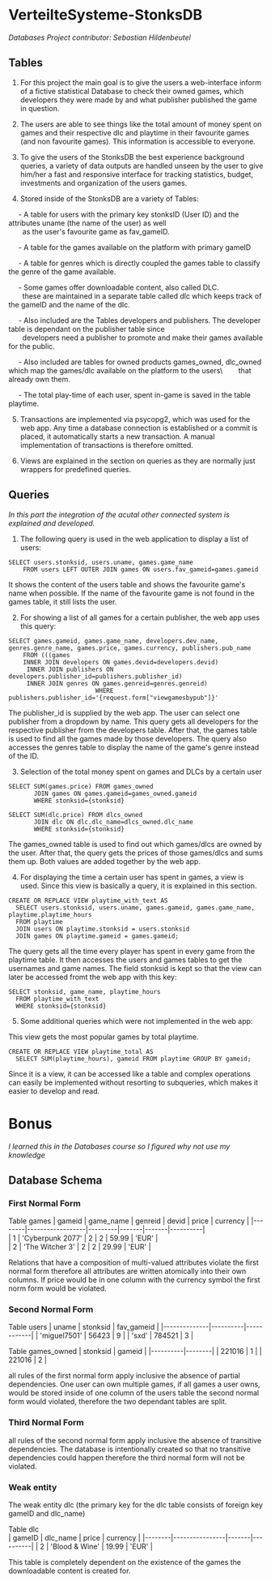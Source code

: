 # VerteilteSysteme-StonksDB
*Databases Project contributor: Sebastian Hildenbeutel*

## Tables

1. For this project the main goal is to give the users a web-interface inform of a fictive statistical
Database to check their owned games, which developers they were made by and what publisher published
the game in question. 

2. The users are able to see things like the total amount of money spent on games and their respective dlc and 
playtime in their favourite games (and non favourite games).
This information is accessible to everyone.

3. To give the users of the StonksDB the best experience background queries, a variety of data outputs are
handled unseen by the user to give him/her a fast and responsive interface for tracking 
statistics, budget, investments and organization of the users games. 

4. Stored inside of the StonksDB are a variety of Tables:

  &nbsp;&nbsp;&nbsp;&nbsp;&nbsp;- A table for users with the primary key stonksID (User ID) and the attributes uname (the name of the user) as well\
   &nbsp;&nbsp;&nbsp;&nbsp;&nbsp;&nbsp;&nbsp;as the user's favourite game as fav_gameID. 
  
  &nbsp;&nbsp;&nbsp;&nbsp;&nbsp;- A table for the games available on the platform with primary gameID
  
  &nbsp;&nbsp;&nbsp;&nbsp;&nbsp;- A table for genres which is directly coupled the games table to classify the genre of the game available.
  
  &nbsp;&nbsp;&nbsp;&nbsp;&nbsp;- Some games offer downloadable content, also called DLC.\
    &nbsp;&nbsp;&nbsp;&nbsp;&nbsp;&nbsp;&nbsp;these are maintained in a separate table called dlc which keeps track of the gameID and the name of the dlc.
    
  &nbsp;&nbsp;&nbsp;&nbsp;&nbsp;- Also included are the Tables developers and publishers. The developer table is dependant on the publisher table since\
    &nbsp;&nbsp;&nbsp;&nbsp;&nbsp;&nbsp;&nbsp;developers need a publisher to promote and make their games available for the public. 
    
  &nbsp;&nbsp;&nbsp;&nbsp;&nbsp;- Also included are tables for owned products games_owned, dlc_owned which map the games/dlc available on the platform to the users\ 
    &nbsp;&nbsp;&nbsp;&nbsp;&nbsp;&nbsp;&nbsp;that already own them.

  &nbsp;&nbsp;&nbsp;&nbsp;&nbsp;- The total play-time of each user, spent in-game is saved in the table playtime.

5. Transactions are implemented via psycopg2, which was used for the web app. Any time a database connection is established or a commit is placed, it automatically starts a new transaction. A manual implementation of transactions is therefore omitted.

6. Views are explained in the section on queries as they are normally just wrappers for predefined queries.
  



## Queries
*In this part the integration of the acutal other connected system is explained and developed.*

1. The following query is used in the web application to display a list of users:
``` pgsql
SELECT users.stonksid, users.uname, games.game_name 
    FROM users LEFT OUTER JOIN games ON users.fav_gameid=games.gameid
```
It shows the content of the users table and shows the favourite game's name when possible.
If the name of the favourite game is not found in the games table, it still lists the user.

2. For showing a list of all games for a certain publisher, the web app uses this query:
``` pgsql
SELECT games.gameid, games.game_name, developers.dev_name, genres.genre_name, games.price, games.currency, publishers.pub_name 
    FROM (((games 
    INNER JOIN developers ON games.devid=developers.devid)
     INNER JOIN publishers ON developers.publisher_id=publishers.publisher_id) 
     INNER JOIN genres ON games.genreid=genres.genreid)
                        WHERE publishers.publisher_id='{request.form["viewgamesbypub"]}'
```
The publisher_id is supplied by the web app. The user can select one publisher from a dropdown by name.
This query gets all developers for the respective publisher from the developers table.
After that, the games table is used to find all the games made by those developers.
The query also accesses the genres table to display the name of the game's genre instead of the ID.

3. Selection of the total money spent on games and DLCs by a certain user
``` pgsql
SELECT SUM(games.price) FROM games_owned 
       JOIN games ON games.gameid=games_owned.gameid 
       WHERE stonksid={stonksid}
```
``` pgsql
SELECT SUM(dlc.price) FROM dlcs_owned 
       JOIN dlc ON dlc.dlc_name=dlcs_owned.dlc_name 
       WHERE stonksid={stonksid}
```
The games_owned table is used to find out which games/dlcs are owned by the user.
After that, the query gets the prices of those games/dlcs and sums them up.
Both values are added together by the web app.

4. For displaying the time a certain user has spent in games, a view is used. Since this view is basically a query, it is explained in this section.
``` pgsql
CREATE OR REPLACE VIEW playtime_with_text AS 
  SELECT users.stonksid, users.uname, games.gameid, games.game_name, playtime.playtime_hours
  FROM playtime
  JOIN users ON playtime.stonksid = users.stonksid
  JOIN games ON playtime.gameid = games.gameid;
```
The query gets all the time every player has spent in every game from the playtime table.
It then accesses the users and games tables to get the usernames and game names.
The field stonksid is kept so that the view can later be accessed fromt the web app with this key:
``` pgsql
SELECT stonksid, game_name, playtime_hours 
  FROM playtime_with_text 
  WHERE stonksid={stonksid}
```

5. Some additional queries which were not implemented in the web app:

This view gets the most popular games by total playtime.
``` pgsql
CREATE OR REPLACE VIEW playtime_total AS
  SELECT SUM(playtime_hours), gameid FROM playtime GROUP BY gameid;
```
Since it is a view, it can be accessed like a table and complex operations can easily be implemented without resorting to subqueries, which makes it easier to develop and read.

# Bonus
*I learned this in the Databases course so I figured why not use my knowledge*

## Database Schema

### First Normal Form

Table games
| gameid |    game_name     | genreid | devid | price | currency |
|--------|------------------|---------|-------|-------|----------|	 
|   1    | 'Cyberpunk 2077' |    2    |   2   | 59.99 |  'EUR'   |	 
|   2    |  'The Witcher 3' |    2    |   2   | 29.99 |  'EUR'   |	

Relations that have a composition of multi-valued attributes violate the first normal form
therefore all attributes are written atomically into their own columns.
If price would be in one column with the currency symbol the first norm form would be violated.



### Second Normal Form

Table users
|    uname     | stonksid | fav_gameid |
|--------------|----------|------------|
| 'miguel7501' |  56423   |     9      |
|     'sxd'    |  784521  |     3      |

Table games_owned
| stonksid | gameid |
|----------|--------|
|  221016  |   1    |
|  221016  |   2    |

all rules of the first normal form apply inclusive the absence of partial dependencies.
One user can own multiple games, if all games a user owns, would be stored inside of one column of the users 
table the second normal form would violated, therefore the two dependant tables are split.


### Third Normal Form

all rules of the second normal form apply inclusive the absence of transitive dependencies.
The database is intentionally created so that no transitive dependencies could happen therefore
the third normal form will not be violated. 



### Weak entity 

The weak entity dlc (the primary key for the dlc table consists of foreign key gameID and dlc_name)

Table dlc\
| gameID |    dlc_name    | price | currency |
|--------|----------------|-------|----------|
|   2    | 'Blood & Wine' | 19.99 |   'EUR'  |

This table is completely dependent on the existence of the games the downloadable content is created for. 
